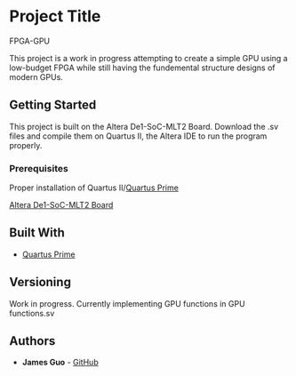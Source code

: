 # Project Title

FPGA-GPU

This project is a work in progress attempting to create a simple GPU using a low-budget FPGA while still having the fundemental structure designs of modern GPUs.

## Getting Started

This project is built on the Altera De1-SoC-MLT2 Board. Download the .sv files and compile them on Quartus II, the Altera IDE
to run the program properly.

### Prerequisites

Proper installation of Quartus II/[Quartus Prime](https://www.altera.com/downloads/download-center.html)

[Altera De1-SoC-MLT2 Board](https://www.altera.com/content/dam/altera-www/global/en_US/portal/dsn/42/doc-us-dsnbk-42-4207350307415-de1-soc-mtl2-user-manual.pdf)


## Built With

* [Quartus Prime](https://www.altera.com/downloads/download-center.html)

## Versioning

Work in progress. Currently implementing GPU functions in GPU functions.sv

## Authors

* **James Guo** - [GitHub](https://github.com/JamesG321)
